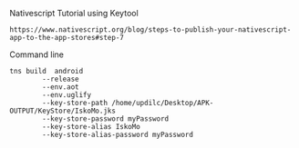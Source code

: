 Nativescript Tutorial using Keytool
```
https://www.nativescript.org/blog/steps-to-publish-your-nativescript-app-to-the-app-stores#step-7
```

Command line
```
tns build  android 
		--release 
		--env.aot 
		--env.uglify 
		--key-store-path /home/updilc/Desktop/APK-OUTPUT/KeyStore/IskoMo.jks 
		--key-store-password myPassword
		--key-store-alias IskoMo 
		--key-store-alias-password myPassword
```
